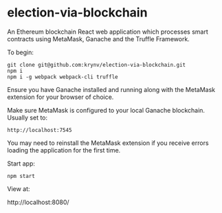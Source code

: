 # election-via-blockchain

An Ethereum blockchain React web application which processes smart contracts using MetaMask, Ganache and the Truffle Framework.

To begin:

    git clone git@github.com:krynv/election-via-blockchain.git
    npm i
    npm i -g webpack webpack-cli truffle

Ensure you have Ganache installed and running along with the MetaMask extension for your browser of choice. 

Make sure MetaMask is configured to your local Ganache blockchain. 
Usually set to:

    http://localhost:7545

You may need to reinstall the MetaMask extension if you receive errors loading the application for the first time.

Start app:

    npm start

View at:

http://localhost:8080/
